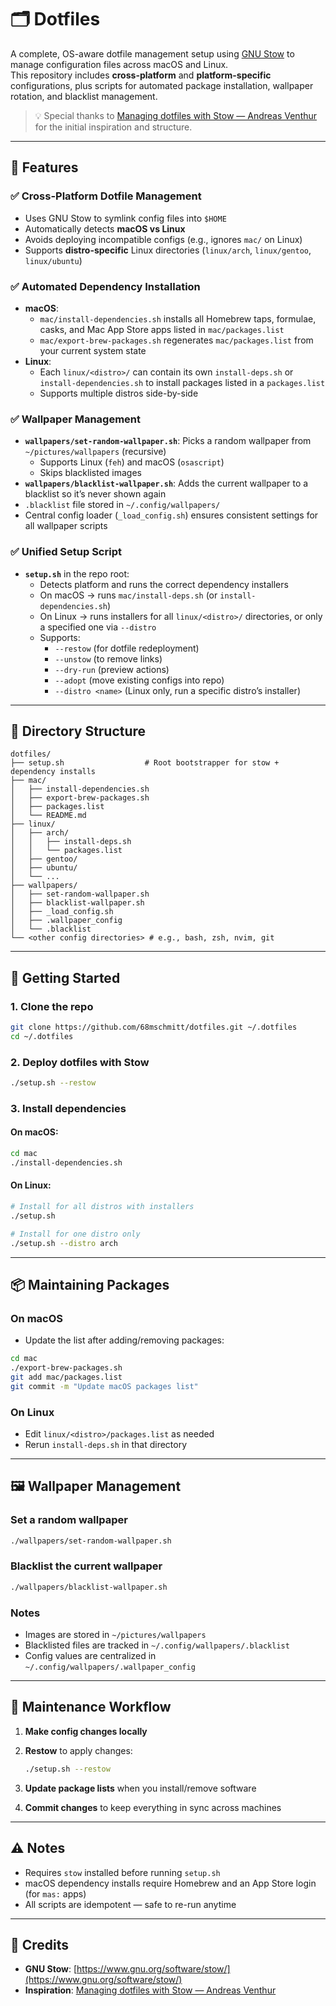 # 🗂 Dotfiles

A complete, OS-aware dotfile management setup using [GNU Stow](https://www.gnu.org/software/stow/) to manage configuration files across macOS and Linux.  
This repository includes **cross-platform** and **platform-specific** configurations, plus scripts for automated package installation, wallpaper rotation, and blacklist management.

> 💡 Special thanks to [Managing dotfiles with Stow — Andreas Venthur](https://venthur.de/2021-12-19-managing-dotfiles-with-stow.html) for the initial inspiration and structure.

---

## 📌 Features

### ✅ Cross-Platform Dotfile Management
- Uses GNU Stow to symlink config files into `$HOME`
- Automatically detects **macOS vs Linux**
- Avoids deploying incompatible configs (e.g., ignores `mac/` on Linux)
- Supports **distro-specific** Linux directories (`linux/arch`, `linux/gentoo`, `linux/ubuntu`)

### ✅ Automated Dependency Installation
- **macOS**:  
  - `mac/install-dependencies.sh` installs all Homebrew taps, formulae, casks, and Mac App Store apps listed in `mac/packages.list`
  - `mac/export-brew-packages.sh` regenerates `mac/packages.list` from your current system state
- **Linux**:
  - Each `linux/<distro>/` can contain its own `install-deps.sh` or `install-dependencies.sh` to install packages listed in a `packages.list`
  - Supports multiple distros side-by-side

### ✅ Wallpaper Management
- **`wallpapers/set-random-wallpaper.sh`**: Picks a random wallpaper from `~/pictures/wallpapers` (recursive)  
  - Supports Linux (`feh`) and macOS (`osascript`)
  - Skips blacklisted images
- **`wallpapers/blacklist-wallpaper.sh`**: Adds the current wallpaper to a blacklist so it’s never shown again
- `.blacklist` file stored in `~/.config/wallpapers/`
- Central config loader (`_load_config.sh`) ensures consistent settings for all wallpaper scripts

### ✅ Unified Setup Script
- **`setup.sh`** in the repo root:
  - Detects platform and runs the correct dependency installers
  - On macOS → runs `mac/install-deps.sh` (or `install-dependencies.sh`)
  - On Linux → runs installers for all `linux/<distro>/` directories, or only a specified one via `--distro`
  - Supports:
    - `--restow` (for dotfile redeployment)
    - `--unstow` (to remove links)
    - `--dry-run` (preview actions)
    - `--adopt` (move existing configs into repo)
    - `--distro <name>` (Linux only, run a specific distro’s installer)

---

## 📂 Directory Structure

```
dotfiles/
├── setup.sh                  # Root bootstrapper for stow + dependency installs
├── mac/
│   ├── install-dependencies.sh
│   ├── export-brew-packages.sh
│   ├── packages.list
│   └── README.md
├── linux/
│   ├── arch/
│   │   ├── install-deps.sh
│   │   └── packages.list
│   ├── gentoo/
│   ├── ubuntu/
│   └── ...
├── wallpapers/
│   ├── set-random-wallpaper.sh
│   ├── blacklist-wallpaper.sh
│   ├── _load_config.sh
│   ├── .wallpaper_config
│   └── .blacklist
└── <other config directories> # e.g., bash, zsh, nvim, git
```

---

## 🚀 Getting Started

### 1. Clone the repo

```bash
git clone https://github.com/68mschmitt/dotfiles.git ~/.dotfiles
cd ~/.dotfiles
```

### 2. Deploy dotfiles with Stow

```bash
./setup.sh --restow
```

### 3. Install dependencies

#### On macOS:

```bash
cd mac
./install-dependencies.sh
```

#### On Linux:

```bash
# Install for all distros with installers
./setup.sh

# Install for one distro only
./setup.sh --distro arch
```

---

## 📦 Maintaining Packages

### On macOS

* Update the list after adding/removing packages:

```bash
cd mac
./export-brew-packages.sh
git add mac/packages.list
git commit -m "Update macOS packages list"
```

### On Linux

* Edit `linux/<distro>/packages.list` as needed
* Rerun `install-deps.sh` in that directory

---

## 🖼 Wallpaper Management

### Set a random wallpaper

```bash
./wallpapers/set-random-wallpaper.sh
```

### Blacklist the current wallpaper

```bash
./wallpapers/blacklist-wallpaper.sh
```

### Notes

* Images are stored in `~/pictures/wallpapers`
* Blacklisted files are tracked in `~/.config/wallpapers/.blacklist`
* Config values are centralized in `~/.config/wallpapers/.wallpaper_config`

---

## 🔄 Maintenance Workflow

1. **Make config changes locally**
2. **Restow** to apply changes:

   ```bash
   ./setup.sh --restow
   ```
3. **Update package lists** when you install/remove software
4. **Commit changes** to keep everything in sync across machines

---

## ⚠️ Notes

* Requires `stow` installed before running `setup.sh`
* macOS dependency installs require Homebrew and an App Store login (for `mas:` apps)
* All scripts are idempotent — safe to re-run anytime

---

## 📜 Credits

* **GNU Stow**: [https://www.gnu.org/software/stow/](https://www.gnu.org/software/stow/)
* **Inspiration**: [Managing dotfiles with Stow — Andreas Venthur](https://venthur.de/2021-12-19-managing-dotfiles-with-stow.html)
